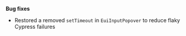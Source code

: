 **Bug fixes**

- Restored a removed `setTimeout` in `EuiInputPopover` to reduce flaky Cypress failures

